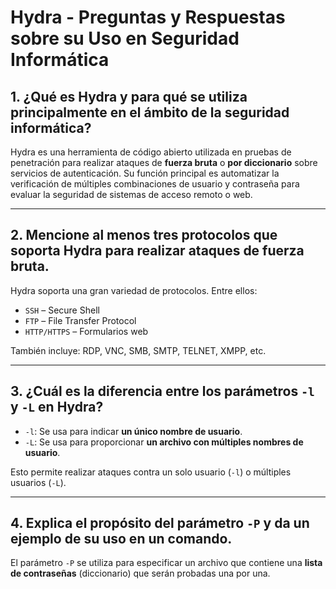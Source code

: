 # Hydra - Preguntas y Respuestas sobre su Uso en Seguridad Informática

## 1. ¿Qué es Hydra y para qué se utiliza principalmente en el ámbito de la seguridad informática?

Hydra es una herramienta de código abierto utilizada en pruebas de penetración para realizar ataques de **fuerza bruta** o **por diccionario** sobre servicios de autenticación. Su función principal es automatizar la verificación de múltiples combinaciones de usuario y contraseña para evaluar la seguridad de sistemas de acceso remoto o web.

---

## 2. Mencione al menos tres protocolos que soporta Hydra para realizar ataques de fuerza bruta.

Hydra soporta una gran variedad de protocolos. Entre ellos:

- `SSH` – Secure Shell
- `FTP` – File Transfer Protocol
- `HTTP/HTTPS` – Formularios web

También incluye: RDP, VNC, SMB, SMTP, TELNET, XMPP, etc.

---

## 3. ¿Cuál es la diferencia entre los parámetros `-l` y `-L` en Hydra?

- `-l`: Se usa para indicar **un único nombre de usuario**.
- `-L`: Se usa para proporcionar **un archivo con múltiples nombres de usuario**.

Esto permite realizar ataques contra un solo usuario (`-l`) o múltiples usuarios (`-L`).

---

## 4. Explica el propósito del parámetro `-P` y da un ejemplo de su uso en un comando.

El parámetro `-P` se utiliza para especificar un archivo que contiene una **lista de contraseñas** (diccionario) que serán probadas una por una.
